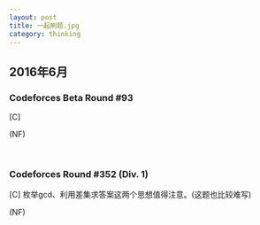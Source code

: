 ```yaml
---
layout: post
title: 一起刷题.jpg
category: thinking
---
```


## **2016年6月**

### <font style="font-weight:bold;"> Codeforces Beta Round #93 </font>

[C]
<br/>

(NF)

<br/>


### <font style="font-weight:bold;"> Codeforces Round #352 (Div. 1) </font>

[C] 枚举gcd、利用差集求答案这两个思想值得注意。(这题也比较难写)
<br/>

(NF)

<br/>
